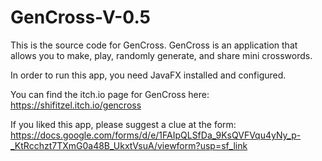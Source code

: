 # GenCross-V-0.5
This is the source code for GenCross. GenCross is an application that allows you to make, play, randomly generate, and share mini crosswords. 

In order to run this app, you need JavaFX installed and configured. 

You can find the itch.io page for GenCross here: https://shifitzel.itch.io/gencross

If you liked this app, please suggest a clue at the form: https://docs.google.com/forms/d/e/1FAIpQLSfDa_9KsQVFVqu4yNy_p-_KtRcchzt7TXmG0a48B_UkxtVsuA/viewform?usp=sf_link


